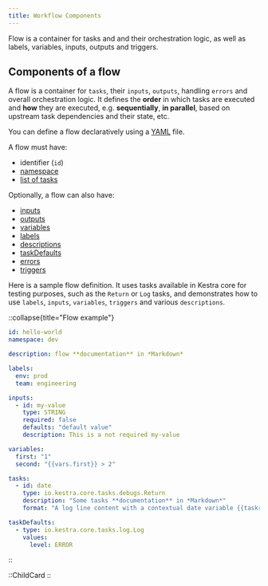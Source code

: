 ```yaml
---
title: Workflow Components
---
```


Flow is a container for tasks and and their orchestration logic, as well as labels, variables, inputs, outputs and triggers.

## Components of a flow

A flow is a container for `tasks`, their `inputs`, `outputs`, handling `errors` and overall orchestration logic. It defines the **order** in which tasks are executed and **how** they are executed, e.g. **sequentially**, **in parallel**, based on upstream task dependencies and their state, etc.

You can define a flow declaratively using a [YAML](https://en.wikipedia.org/wiki/YAML) file.

A flow must have:
- identifier (`id`)
- [namespace](/docs/workflow-components/namespace)
- [list of tasks](/docs/workflow-components/tasks)

Optionally, a flow can also have:
- [inputs](/docs/workflow-components/inputs)
- [outputs](/docs/workflow-components/outputs)
- [variables](/docs/workflow-components/variables)
- [labels](/docs/workflow-components/labels)
- [descriptions](/docs/workflow-components/descriptions)
- [taskDefaults](/docs/workflow-components/task-defaults)
- [errors](/docs/workflow-components/errors)
- [triggers](/docs/workflow-components/triggers)

Here is a sample flow definition. It uses tasks available in Kestra core for testing purposes, such as the `Return` or `Log` tasks, and demonstrates how to use `labels`, `inputs`, `variables`, `triggers` and various `descriptions`.

::collapse{title="Flow example"}
```yaml
id: hello-world
namespace: dev

description: flow **documentation** in *Markdown*

labels:
  env: prod
  team: engineering

inputs:
  - id: my-value
    type: STRING
    required: false
    defaults: "default value"
    description: This is a not required my-value

variables:
  first: "1"
  second: "{{vars.first}} > 2"

tasks:
  - id: date
    type: io.kestra.core.tasks.debugs.Return
    description: "Some tasks **documentation** in *Markdown*"
    format: "A log line content with a contextual date variable {{taskrun.startDate}}"

taskDefaults:
  - type: io.kestra.core.tasks.log.Log
    values:
      level: ERROR
```
::



::ChildCard
::
